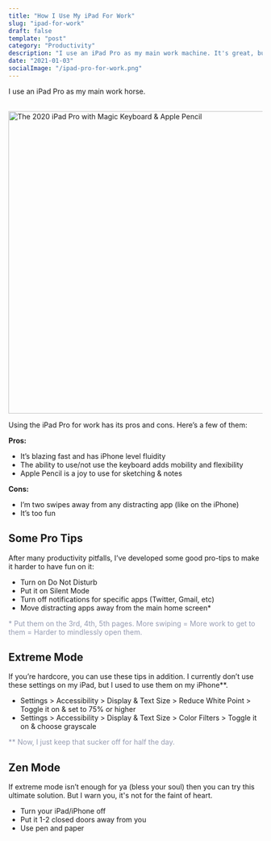 ```yaml
---
title: "How I Use My iPad For Work"
slug: "ipad-for-work"
draft: false
template: "post"
category: "Productivity"
description: "I use an iPad Pro as my main work machine. It's great, but it's way too fun. Here are a few pro tips I've learned on how to not get distracted if you also use your iPad for work."
date: "2021-01-03"
socialImage: "/ipad-pro-for-work.png"
---
```


I use an iPad Pro as my main work horse.

<br />
<img src="/ipad-pro.jpg" alt="The 2020 iPad Pro with Magic Keyboard & Apple Pencil" border="0" width="600">

<br />

Using the iPad Pro for work has its pros and cons. Here’s a few of them:

**Pros:**

- It’s blazing fast and has iPhone level fluidity
- The ability to use/not use the keyboard adds mobility and flexibility
- Apple Pencil is a joy to use for sketching & notes

**Cons:**

- I’m two swipes away from any distracting app (like on the iPhone)
- It’s too fun

## Some Pro Tips

After many productivity pitfalls, I’ve developed some good pro-tips to make it harder to have fun on it:

- Turn on Do Not Disturb
- Put it on Silent Mode
- Turn off notifications for specific apps (Twitter, Gmail, etc)
- Move distracting apps away from the main home screen\*

<span style="color:#979DB3">\* Put them on the 3rd, 4th, 5th pages. More swiping = More work to get to them = Harder to mindlessly open them.</span>

## Extreme Mode

If you’re hardcore, you can use these tips in addition. I currently don’t use these settings on my iPad, but I used to use them on my iPhone\*\*.

- Settings > Accessibility > Display & Text Size > Reduce White Point > Toggle it on & set to 75% or higher
- Settings > Accessibility > Display & Text Size > Color Filters > Toggle it on & choose grayscale

<span style="color:#979DB3">\*\* Now, I just keep that sucker off for half the day.</span>

## Zen Mode

If extreme mode isn’t enough for ya (bless your soul) then you can try this ultimate solution. But I warn you, it's not for the faint of heart.

- Turn your iPad/iPhone off
- Put it 1-2 closed doors away from you
- Use pen and paper

<br />
